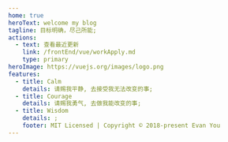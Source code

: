 ```yaml
---
home: true
heroText: welcome my blog
tagline: 目标明确，尽己所能;
actions:
  - text: 查看最近更新
    link: /frontEnd/vue/workApply.md
    type: primary
heroImage: https://vuejs.org/images/logo.png
features:
  - title: Calm
    details: 请赐我平静, 去接受我无法改变的事;
  - title: Courage
    details: 请赐我勇气, 去做我能改变的事;
  - title: Wisdom
    details: ;
    footer: MIT Licensed | Copyright © 2018-present Evan You
---
```

